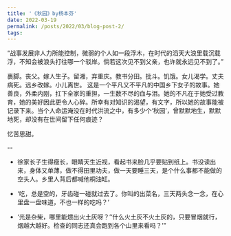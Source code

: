 ```yaml
---
title: '《秋园》by杨本芬'
date: 2022-03-19
permalink: /posts/2022/03/blog-post-2/
tags:
---
```

“战事发展非人力所能控制，微弱的个人如一段浮木，在时代的滔天大浪里载沉载浮，不知会被浪头打往哪一个驳岸。倘若这次见不到父亲，也许就永远见不到了。”

裹脚。丧父。嫁人生子。留湘，弃重庆。教书分田。批斗。饥饿。女儿渴学。丈夫病死。远乡改嫁。小儿离世。
这是一个平凡又不平凡的中国乡下女子的故事。她善良，外柔内刚，扛下全家的重担，一生数不尽的血与泪。她的不凡在于她受过教育，她的美好因此更令人心碎。所幸有对知识的渴望，有文字，所以她的故事能被记录下来。当个人命运淹没在时代洪流之中，有多少个‘秋园’，曾默默地生，默默地死，却没有在世间留下任何痕迹？

忆苦思甜。

--
- 徐家长子生得瘦长，眼睛天生近视，看起书来脸几乎要贴到纸上。书没读出来，身体又单薄，做不得田里功夫，做一天要睡三天，是个什么事都不能做的空头人。乡里人背后都喊他桐油缸。

- ‘吃，总是空的，牙齿碰一碰就过去了。你叫的出菜名，三天两头念一念，在心里盘一盘味道，不也一样的吃吗？’

- ‘光是杂柴，哪里能煨出火土灰呀？’‘什么火土灰不火土灰的，只要冒烟就行，烟越大越好。检查的同志还真会跑到各个山里来看吗？’”











